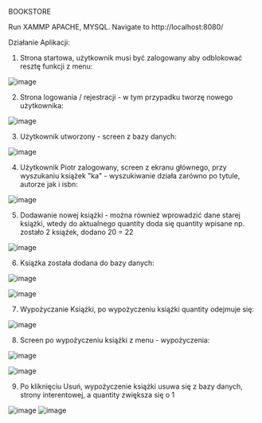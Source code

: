 BOOKSTORE 

Run XAMMP APACHE, MYSQL. Navigate to http://localhost:8080/

Działanie Aplikacji:

1. Strona startowa, użytkownik musi być zalogowany aby odblokować resztę funkcji z menu:

![image](https://github.com/matt158x/BookStore/assets/120200858/886583c4-719f-413b-be60-e0ef95d73fff)

2. Strona logowania / rejestracji - w tym przypadku tworzę nowego użytkownika:
   
![image](https://github.com/matt158x/BookStore/assets/120200858/3e9b3015-f179-483c-ad1e-7f7950441deb)

3. Użytkownik utworzony - screen z bazy danych:

![image](https://github.com/matt158x/BookStore/assets/120200858/fc0c7c0a-7a78-4f09-884d-57c156062496)

4. Użytkownik Piotr zalogowany, screen z ekranu głównego, przy wyszukaniu książek "ka" - wyszukiwanie działa zarówno po tytule, autorze jak i isbn:

![image](https://github.com/matt158x/BookStore/assets/120200858/50af4814-3aa0-46f6-b67a-29dbaf82d6d7)

5. Dodawanie nowej książki - można również wprowadzić dane starej książki, wtedy do aktualnego quantity doda się quantity wpisane np. zostało 2 książek, dodano 20 = 22

![image](https://github.com/matt158x/BookStore/assets/120200858/0a204ea3-96df-45a7-83ed-07f45dffe42b)

6. Książka została dodana do bazy danych:

![image](https://github.com/matt158x/BookStore/assets/120200858/2fe3e5b4-9f85-4892-bd7f-15f01387ee66)

![image](https://github.com/matt158x/BookStore/assets/120200858/9aaf619e-f52b-4ac9-b535-8ac076c149be)

7. Wypożyczanie Książki, po wypożyczeniu książki quantity odejmuje się:

![image](https://github.com/matt158x/BookStore/assets/120200858/6f99341b-6380-483b-b616-86ffa005ee64)

8. Screen po wypożyczeniu książki z menu - wypożyczenia:

![image](https://github.com/matt158x/BookStore/assets/120200858/6a91edb9-ee6c-4741-af7e-b37342ea4a28)

![image](https://github.com/matt158x/BookStore/assets/120200858/38c8cd46-282b-4083-9910-36065c6787bd)

9. Po kliknięciu Usuń, wypożyczenie książki usuwa się z bazy danych, strony interentowej, a quantity zwiększa się o 1

![image](https://github.com/matt158x/BookStore/assets/120200858/e5d63f76-8c92-4d38-a803-1945c5214a8a)
![image](https://github.com/matt158x/BookStore/assets/120200858/f160478f-8d76-4819-a782-c1d8c05ec509)
